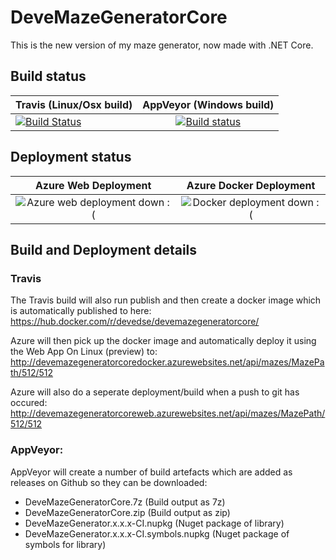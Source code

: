 # DeveMazeGeneratorCore
This is the new version of my maze generator, now made with .NET Core.

## Build status

| Travis (Linux/Osx build) | AppVeyor (Windows build) |
| ------------------------ |:------------------------:|
| [![Build Status](https://travis-ci.org/devedse/DeveMazeGeneratorCore.svg?branch=master)](https://travis-ci.org/devedse/DeveMazeGeneratorCore) | [![Build status](https://ci.appveyor.com/api/projects/status/ainctv2tnoxg2t86?svg=true)](https://ci.appveyor.com/project/devedse/devemazegeneratorcore) |

## Deployment status

| Azure Web Deployment | Azure Docker Deployment |
|:--------------------:|:-----------------------:|
| ![Azure web deployment down :(](http://devemazegeneratorcoreweb.azurewebsites.net/api/mazes/MazePath/32/32 "Azure web deployment") | ![Docker deployment down :(](http://devemazegeneratorcoredocker.azurewebsites.net/api/mazes/MazePath/32/32 "Docker deployment") |

## Build and Deployment details

### Travis

The Travis build will also run publish and then create a docker image which is automatically published to here:
https://hub.docker.com/r/devedse/devemazegeneratorcore/

Azure will then pick up the docker image and automatically deploy it using the Web App On Linux (preview) to:
http://devemazegeneratorcoredocker.azurewebsites.net/api/mazes/MazePath/512/512

Azure will also do a seperate deployment/build when a push to git has occured:
http://devemazegeneratorcoreweb.azurewebsites.net/api/mazes/MazePath/512/512

### AppVeyor:

AppVeyor will create a number of build artefacts which are added as releases on Github so they can be downloaded:
* DeveMazeGeneratorCore.7z (Build output as 7z)
* DeveMazeGeneratorCore.zip (Build output as zip)
* DeveMazeGenerator.x.x.x-CI.nupkg (Nuget package of library)
* DeveMazeGenerator.x.x.x-CI.symbols.nupkg (Nuget package of symbols for library)